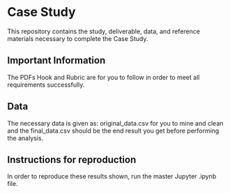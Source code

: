 # Case Study
This repository contains the study, deliverable, data, and reference materials necessary to complete the Case Study.

## Important Information
The PDFs Hook and Rubric are for you to follow in order to meet all requirements successfully.

## Data
The necessary data is given as: original_data.csv for you to mine and clean and the final_data.csv should be the end result you get before performing the analysis.

## Instructions for reproduction
In order to reproduce these results shown, run the master Jupyter .ipynb file.
